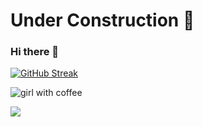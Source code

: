 # Under Construction 🔨

### Hi there 👋

[![GitHub Streak](https://streak-stats.demolab.com?user=&theme=sunset-gradient)](https://git.io/streak-stats)

![girl with coffee](https://media.giphy.com/media/iDvCzaRjNV61J5jtc0/giphy.gif)



<img src="https://github-readme-stats.vercel.app/api?username=jennisung&include_all_commits=true&count_private=true&show_icons=true&line_height=20&title_color=7A7ADB&icon_color=2234AE&text_color=D3D3D3&bg_color=0,000000,130F40">




<!-- ![Your Username's GitHub stats](https://github-readme-stats.vercel.app/api?username=jennisung&show_icons=true&theme=dark&bg_color=000000&title_color=ffffff&text_color=ffffff&icon_color=2234AE)
 -->
